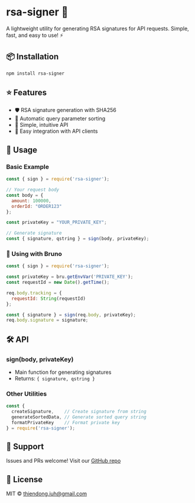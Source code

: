 # rsa-signer 🔐

A lightweight utility for generating RSA signatures for API requests. Simple, fast, and easy to use! ⚡️

## 📦 Installation

```bash
npm install rsa-signer
```

## ⭐️ Features

- 🛡️ RSA signature generation with SHA256
- 🔄 Automatic query parameter sorting
- 🎯 Simple, intuitive API
- 🚀 Easy integration with API clients

## 🔨 Usage

### Basic Example
```javascript
const { sign } = require('rsa-signer');

// Your request body
const body = {
  amount: 100000,
  orderId: "ORDER123"
};

const privateKey = "YOUR_PRIVATE_KEY";

// Generate signature
const { signature, qstring } = sign(body, privateKey);
```

### 🔌 Using with Bruno
```javascript
const { sign } = require('rsa-signer');

const privateKey = bru.getEnvVar('PRIVATE_KEY');
const requestId = new Date().getTime();

req.body.tracking = {
  requestId: String(requestId)
};

const { signature } = sign(req.body, privateKey);
req.body.signature = signature;
```

## 🛠️ API

### sign(body, privateKey)
- Main function for generating signatures
- Returns: `{ signature, qstring }`

### Other Utilities
```javascript
const { 
  createSignature,    // Create signature from string
  generateSortedData, // Generate sorted query string
  formatPrivateKey    // Format private key
} = require('rsa-signer');
```

## 📮 Support

Issues and PRs welcome! Visit our [GitHub repo](https://github.com/dongitran/rsa-signer)

## 📝 License

MIT © [thiendong.iuh@gmail.com](mailto:thiendong.iuh@gmail.com)